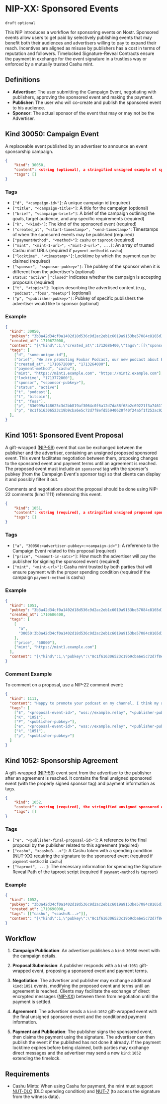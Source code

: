 # NIP-XX: Sponsored Events

`draft` `optional`

This NIP introduces a workflow for sponsoring events on Nostr. Sponsored events allow users to get paid by selectively publishing events that may benefit both their audiences and advertisers willing to pay to expand their reach. Incentives are aligned as misuse by publishers has a cost in terms of reputation and followers. Timelocked Signature-Reveal Contracts ensure the payment in exchange for the event signature in a trustless way or enforced by a mutually trusted Cashu mint.

## Definitions

- **Advertiser**: The user submitting the Campaign Event, negotiating with publishers, approving the sponsored event and making the payment.
- **Publisher**: The user who will co-create and publish the sponsored event to his audience.
- **Sponsor**: The actual sponsor of the event that may or may not be the Advertiser.

## Kind 30050: Campaign Event

A replaceable event published by an advertiser to announce an event sponsorship campaign.

```json
{
    "kind": 30050,
    "content": <string (optional), a stringified unsigned example of sponsored event with the desired kind and suggestions for content and tags, without a pubkey>,
    "tags": []
}
```

### Tags

- `["d", "<campaign-id>"]`: A unique campaign id (required)
- `["title", "<campaign-title>"]`: A title for the campaign (optional)
- `["brief", "<campaign-brief>"]`: A brief of the campaign outlining the goals, target audience, and any specific requirements (required)
- `["k", "<kind>"]`: The kind of the sponsored event (required)
- `["created_at", "<start-timestamp>", "<end-timestamp>"`: Timestamps of when the sponsored events may be published (required)
- `["paymentMethod", "<method>"]`: `cashu` or `taproot` (required)
- `["mint", "<mint-1-url>", <"mint-2-url>", ...]`: An array of trusted Cashu mint URLs (required if `payment-method` is `cashu`)
- `["locktime", "<timestamp>"]`: Locktime by which the payment can be claimed (required)
- `["sponsor", "<sponsor-pubkey>"]`: The pubkey of the sponsor when it is different from the advertiser's (optional)
- `status`: `"active"` | `"closed"` Indicates whether the campaign is accepting proposals (required)
- `["t", "<topic>"]`: Topics describing the advertised content (e.g., `"podcast"`, `"foss"`, `"meetup"`) (optional)
- `["p", "<publisher-pubkey>"]`: Pubkey of specific publishers the advertiser would like to sponsor (optional)

### Example

```json
{
  "kind": 30050,
  "pubkey": "3b3a42d34cf0a1402d18d536c9d2ac2eb1c6019a9153be57084c8165d192e325",
  "created_at": 1710672000,
  "content": "{\"kind\":1,\"created_at\":1712686400,\"tags\":[[\"sponsored\",\"3b3a42d34cf0a1402d18d536c9d2ac2eb1c6019a9153be57084c8165d192e325\"],[\"r\",\"https://podcast-url.com\"]],\"content\":\"There's a new technical bitcoin podcast you should know about: Foobar Podcast!\"}",
  "tags": [
    ["d", "some-unique-id"],
    ["brief", "We are promoting Foobar Podcast, our new podcast about Bitcoin targeting a technical audience. We discuss the latest Bitcoin Optech newsletter. You can listen to our new episode here <some-url> and this link must be tagged in the sponsored event."],
    ["created_at", "1710672000", "1713264000"],
    ["payment-method", "cashu"],
    ["mint", "https://mint1.example.com", "https://mint2.example.com"],
    ["locktime", "1713772800"],
    ["sponsor", "<sponsor-pubkey>"],
    ["status", "active"]
    ["t", "podcast"],
    ["t", "bitcoin"],
    ["t", "foss"],
    ["p", "83d999a148625c3d2bb819af3064c0f6a12d7da88f68b2c69221f3a746171d19"],
    ["p", "8c1f616306523c19b9cba6e5c72d7f8efd55940620f40f24a5f1f253ac921ba2"]
  ],
}
```

## Kind 1051: Sponsored Event Proposal

A gift-wrapped ([NIP-59](https://github.com/nostr-protocol/nips/blob/master/59.md)) event that can be exchanged between the publisher and the advertiser, containing an unsigned proposed sponsored event. This event facilitates negotiation between them, proposing changes to the sponsored event and payment terms until an agreement is reached. The proposed event must include an `sponsored` tag with the sponsor's pubkey (from the Campaign Event's sponsor tag) so that clients can display it and possibly filter it out.

Comments and negotiations about the proposal should be done using NIP-22 comments (kind 1111) referencing this event.

```json
{
    "kind": 1051,
    "content": <string (required), a stringified unsigned proposed sponsored event>,
    "tags": []
}
```

### Tags

- `["a", "30050:<advertiser-pubkey>:<campaign-id>"]`: A reference to the Campaign Event related to this proposal (required)
- `["price", "<amount-in-sats>"]`: How much the advertiser will pay the publisher for signing the sponsored event (required)
- `["mint", "<mint-url>"]`: Cashu mint trusted by both parties that will ensure payment with the proper spending condition (required if the campaign `payment-method` is cashu)

### Example

```json
{
  "kind": 1051,
  "pubkey": "3b3a42d34cf0a1402d18d536c9d2ac2eb1c6019a9153be57084c8165d192e325",
  "created_at": 1710686400,
  "tags": [
    [
      "a",
      "30050:3b3a42d34cf0a1402d18d536c9d2ac2eb1c6019a9153be57084c8165d192e325:some-unique-id"
    ],
    ["price", "50000"],
    ["mint", "https://mint1.example.com"]
  ],
  "content": "{\"kind\":1,\"pubkey\":\"8c1f616306523c19b9cba6e5c72d7f8efd55940620f40f24a5f1f253ac921ba2\",\"created_at\":1712686400,\"tags\":[[\"sponsor\",\"3b3a42d34cf0a1402d18d536c9d2ac2eb1c6019a9153be57084c8165d192e325\"],[\"t\",\"bitcoin\"],[\"r\",\"https://podcast-url.com\"]],\"content\":\"Check out this awesome technical podcast that just came out! #bitcoin\"}"
}
```

### Comment Example

To comment on a proposal, use a NIP-22 comment event:

```json
{
  "kind": 1111,
  "content": "Happy to promote your podcast on my channel, I think my audience will really like it!",
  "tags": [
    ["E", "<proposal-event-id>", "wss://example.relay", "<publisher-pubkey>"],
    ["K", "1051"],
    ["P", "<publisher-pubkey>"],
    ["e", "<proposal-event-id>", "wss://example.relay", "<publisher-pubkey>"],
    ["k", "1051"],
    ["p", "<publisher-pubkey>"]
  ]
}
```

## Kind 1052: Sponsorship Agreement

A gift-wrapped ([NIP-59](https://github.com/nostr-protocol/nips/blob/master/59.md)) event sent from the advertiser to the publisher after an agreement is reached. It contains the final unsigned sponsored event (with the properly signed sponsor tag) and payment information as tags.

```json
{
    "kind": 1052,
    "content": <string (required), the stringified unsigned sponsored event>,
    "tags": []
}
```

### Tags

- `["e", "<publisher-final-proposal-id>"]`: A reference to the final proposal by the publisher related to this agreement (required)
- `["cashu", "<cashuB...>"]`: A Cashu token with a spending condition (NUT-XX) requiring the signature to the sponsored event (required if `payment-method` is `cashu`)
- `["taproot", ...]`: The necessary information for spending the Signature Reveal Path of the taproot script (required if `payment-method` is `taproot`)

### Example

```json
{
  "kind": 1052,
  "pubkey": "3b3a42d34cf0a1402d18d536c9d2ac2eb1c6019a9153be57084c8165d192e325",
  "created_at": 1710690000,
  "tags": [["cashu", "<cashuB...>"]],
  "content": "{\"kind\":1,\"pubkey\":\"8c1f616306523c19b9cba6e5c72d7f8efd55940620f40f24a5f1f253ac921ba2\",\"created_at\":1712686400,\"tags\":[[\"sponsor\",\"3b3a42d34cf0a1402d18d536c9d2ac2eb1c6019a9153be57084c8165d192e325\",\"<sponsors-signature>\"],[\"t\",\"bitcoin\"],[\"r\",\"https://podcast-url.com\"]],\"content\":\"Check out this awesome technical podcast that just came out! #bitcoin\"}"
}
```

## Workflow

1. **Campaign Publication**: An advertiser publishes a `kind:30050` event with the campaign details.

2. **Proposal Submission**: A publisher responds with a `kind:1051` gift-wrapped event, proposing a sponsored event and payment terms.

3. **Negotiation**: The advertiser and publisher may exchange additional `kind:1051` events, modifying the proposed event and terms until an agreement is reached. Clients may facilitate the exchange of direct encrypted messages ([NIP-XX]()) between them from negotiation until the payment is settled.

4. **Agreement**: The advertiser sends a `kind:1052` gift-wrapped event with the final unsigned sponsored event and the conditioned payment information.

5. **Payment and Publication**: The publisher signs the sponsored event, then claims the payment using the signature. The advertiser can then publish the event if the published has not done it already. If the payment locktime expires before being claimed, both parties may exchange direct messages and the advertiser may send a new `kind:1052` extending the timelock.

## Requirements

- Cashu Mints: When using Cashu for payment, the mint must support [NUT-DLC](https://github.com/cashubtc/nuts/pull/128) (DLC spending condition) and [NUT-7](https://github.com/cashubtc/nuts/blob/main/07.md) (to access the signature from the witness data).
